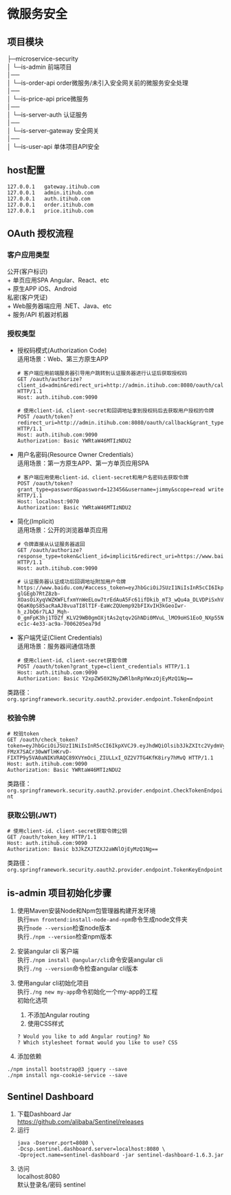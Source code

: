 # 微服务安全  

## 项目模块    
├─microservice-security  
│  └─is-admin  前端项目    
│──   
│  └─is-order-api  order微服务/未引入安全网关前的微服务安全处理    
│──   
│  └─is-price-api  price微服务  
│──   
│  └─is-server-auth  认证服务  
│──   
│  └─is-server-gateway  安全网关  
│──   
│  └─is-user-api  单体项目API安全  

## host配置  
```
127.0.0.1   gateway.itihub.com
127.0.0.1   admin.itihub.com
127.0.0.1   auth.itihub.com
127.0.0.1   order.itihub.com
127.0.0.1   price.itihub.com
```

## OAuth 授权流程  

### 客户应用类型  

公开(客户标识)  
    + 单页应用SPA Angular、React、etc  
    + 原生APP iOS、Android  
私密(客户凭证)  
    + Web服务器端应用 .NET、Java、etc  
    + 服务/API 机器对机器  

### 授权类型    
+ 授权码模式(Authorization Code)  
    适用场景：Web、第三方原生APP    
    ```
    # 客户端应用前端服务器引导用户跳转到认证服务器进行认证后获取授权码  
    GET /oauth/authorize?client_id=admin&redirect_uri=http://admin.itihub.com:8080/oauth/callback&response_type=code HTTP/1.1
    Host: auth.itihub.com:9090
    
    # 使用client-id、client-secret和回调地址拿到授权码后去获取用户授权的令牌
    POST /oauth/token?redirect_uri=http://admin.itihub.com:8080/oauth/callback&grant_type=authorization_code&code=1234 HTTP/1.1
    Host: auth.itihub.com:9090
    Authorization: Basic YWRtaW46MTIzNDU2
    ```
+ 用户名密码(Resource Owner Credentials）  
    适用场景：第一方原生APP、第一方单页应用SPA        
    ```
    # 客户端应用使用client-id、client-secret和用户名密码去获取令牌
    POST /oauth/token?grant_type=password&password=123456&username=jimmy&scope=read write HTTP/1.1
    Host: localhost:9070
    Authorization: Basic YWRtaW46MTIzNDU2
    ```
+ 简化(Implicit)     
    适用场景：公开的浏览器单页应用    
    ```
    # 令牌直接从认证服务器返回
    GET /oauth/authorize?response_type=token&client_id=implicit&redirect_uri=https://www.baidu.com/&scope=read%20write&state=1234 HTTP/1.1
    Host: auth.itihub.com:9090 
    
    # 认证服务器认证成功后回调地址附加用户令牌
    https://www.baidu.com/#access_token=eyJhbGciOiJSUzI1NiIsInR5cCI6IkpXVCJ9.eyJleHAiOjE2MDc0MjM5ODYsInVzZXJfbmFtZSI6ImppemhlQGV4YW1wbGUuY29tIiwiYXV0aG9yaXRpZXMiOlsiUk9MRV9BRE1JTiJdLCJqdGkiOiIwYzA2ZDA3OS1lYzFjLTRlMzMtYWM5YS03MDA2MjA1ZWE3OWQiLCJjbGllbnRfaWQiOiJpbXBsaWNpdCIsInNjb3BlIjpbInJlYWQiLCJ3cml0ZSJdfQ.Io0EBSufL9mpqT8lXEKOngcH-glGEgb7RtZ8zb-XOasOiXyqVWZKWFLfxmYnWeELow7trEdAuA5Fc61ifDkib_mT3_wQu4a_DLVDPiSxhV_g2KaiJevFaTyTJ5-Q6aK0pS85acRaAJ8vuaTI8lTIF-EaWcZQUemp92bFIXvIH3kGeoIwr-h_zJbQ6r7LAJ_Mqh-0_gmFpK3hj1TDZf_KLV29WB0gmOXjtAs2qtqv2GhNDi0MVuL_lMO9oHS1EoO_NXp55NOPm84veXCTkpFrnRCdFUp86rDGKZEwxJeuSja3UuB8tBNqRhS4mbvNX5_bVScnJL3GyFFlkEoyYaAZFg&token_type=bearer&state=1234&expires_in=3599&jti=0c06d079-ec1c-4e33-ac9a-7006205ea79d
    ```
+ 客户端凭证(Client Credentials)     
    适用场景：服务器间通信场景  
    ```
    # 使用client-id、client-secret获取令牌
    POST /oauth/token?grant_type=client_credentials HTTP/1.1
    Host: auth.itihub.com:9090
    Authorization: Basic Y2xpZW50X2NyZWRlbnRpYWxzOjEyMzQ1Ng==
    ```
类路径：```org.springframework.security.oauth2.provider.endpoint.TokenEndpoint```  


### 校验令牌   
```
# 校验token
GET /oauth/check_token?token=eyJhbGciOiJSUzI1NiIsInR5cCI6IkpXVCJ9.eyJhdWQiOlsib3JkZXItc2VydmVyIl0sInNjb3BlIjpbInJlYWQiLCJ3cml0ZSJdLCJleHAiOjE2MDc0MjQ5OTgsImp0aSI6IjE3NzYyNjI1LTg2YTctNDU2Mi1iNGMzLTc5NDg3MGRiYjkyYiIsImNsaWVudF9pZCI6ImNsaWVudF9jcmVkZW50aWFscyJ9.WT3i7IlLUMwQMvLPuMnR5lUfIjpAfQx3sPjeOC4ImlE_Wm67E1QHC1Tl0vPTXaXVXd2UeNht0KZT62mYP43k05sW9ehN6WDZHO46pUjDwiRT8_D7jjS_PxYEUX2jHhvG83dx7tJlDCbDkPNxtCaI9oxywhDLKHJPWC0Qft_EcZocMXUJ8IoonFRMbahIOgZRXAJnMDnqbjtr4YW8Ogt5EgN0LL4QgHoER5S4FN99EN3GKDE_kQXq8qsNIIkVC4Rv4REVl7-FMzX7SACr30wWflHKrvD-FIXTP9y5VA0aNIKVRAQC89XVYmOci_ZIULLxI_OZ2V7TG4KfK8iry7hMvQ HTTP/1.1
Host: auth.itihub.com:9090
Authorization: Basic YWRtaW46MTIzNDU2
```
类路径：```org.springframework.security.oauth2.provider.endpoint.CheckTokenEndpoint```    

### 获取公钥(JWT)    
```
# 使用client-id、client-secret获取令牌公钥  
GET /oauth/token_key HTTP/1.1
Host: auth.itihub.com:9090
Authorization: Basic b3JkZXJTZXJ2aWNlOjEyMzQ1Ng==
```
类路径：```org.springframework.security.oauth2.provider.endpoint.TokenKeyEndpoint```    



## is-admin 项目初始化步骤  
1. 使用Maven安装Node和Npm包管理器构建开发环境  
执行```mvn frontend:install-node-and-npm```命令生成node文件夹  
执行```node --version```检查node版本  
执行```./npm --version```检查npm版本  

2. 安装angular cli 客户端  
执行```./npm install @angular/cli```命令安装angular cli   
执行```./ng --version```命令检查angular cli版本  

3. 使用angular cli初始化项目     
执行```./ng new my-app```命令初始化一个my-app的工程    
初始化选项  
    1. 不添加Angular routing  
    2. 使用CSS样式 
    ```
    ? Would you like to add Angular routing? No
    ? Which stylesheet format would you like to use? CSS
    ```  
4. 添加依赖  
```
./npm install bootstrap@3 jquery --save
./npm install ngx-cookie-service --save
```  


## Sentinel Dashboard  

1. 下载Dashboard Jar  
    https://github.com/alibaba/Sentinel/releases  
2. 运行  
    ```shell script
   java -Dserver.port=8080 \ 
   -Dcsp.sentinel.dashboard.server=localhost:8080 \
   -Dproject.name=sentinel-dashboard -jar sentinel-dashboard-1.6.3.jar
   ```  
4. 访问  
   localhost:8080  
   默认登录名/密码  sentinel  